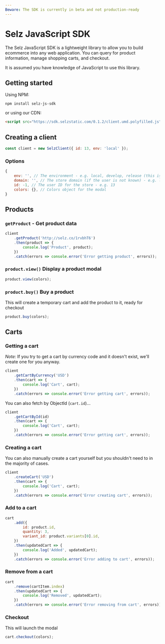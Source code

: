 ```yaml
---
Beware: The SDK is currently in beta and not production-ready
---
```


# Selz JavaScript SDK

The Selz JavaScript SDK is a lightweight library to allow you to build ecommerce into any web application. You can query for product information, manage
shopping carts, and checkout.

It is assumed you have knowledge of JavaScript to use this library.

## Getting started

Using NPM:

```
npm install selz-js-sdk
```

or using our CDN:

```html
<script src="https://sdk.selzstatic.com/0.1.2/client.umd.polyfilled.js"></script>
```

## Creating a client

```javascript
const client = new SelzClient({ id: 13, env: 'local' });
```

### Options

```javascript
{
    env: '', // The environment - e.g. local, develop, release (this is for development only)
    domain: '', // The store domain (if the user is not known) - e.g. local.sampotts.me
    id: -1, // The user ID for the store - e.g. 13
    colors: {}, // Colors object for the modal
}
```

## Products

### `getProduct` - Get product data

```javascript
client
    .getProduct('http://selz.co/1rvbhT6')
    .then(product => {
        console.log('Product', product);
    })
    .catch(errors => console.error('Error getting product', errors));
```

### `product.view()` Display a product modal

```javascript
product.view(colors);
```

### `product.buy()` Buy a product

This will create a temporary cart and add the product to it, ready for checkout

```javascript
product.buy(colors);
```

## Carts

### Getting a cart

_Note:_ If you try to get a cart by currency code and it doesn't exist, we'll create one for you anyway.

```javascript
client
    .getCartByCurrency('USD')
    .then(cart => {
        console.log('Cart', cart);
    })
    .catch(errors => console.error('Error getting cart', errors));
```

You can also fetch by ObjectId (`cart.id`)...

```javascript
client
    .getCartById(id)
    .then(cart => {
        console.log('Cart', cart);
    })
    .catch(errors => console.error('Error getting cart', errors));
```

### Creating a cart

You can also manually create a cart yourself but you shouldn't need to in the majority of cases.

```javascript
client
    .createCart('USD')
    .then(cart => {
        console.log('Cart', cart);
    })
    .catch(errors => console.error('Error creating cart', errors));
```

### Add to a cart

```javascript
cart
    .add({
        id: product.id,
        quantity: 3,
        variant_id: product.variants[0].id,
    })
    .then(updatedCart => {
        console.log('Added', updatedCart);
    })
    .catch(errors => console.error('Error adding to cart', errors));
```

### Remove from a cart

```javascript
cart
    .remove(cartItem.index)
    .then(updatedCart => {
        console.log('Removed', updatedCart);
    })
    .catch(errors => console.error('Error removing from cart', errors));
```

### Checkout

This will launch the modal

```javascript
cart.checkout(colors);
```
